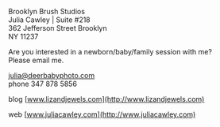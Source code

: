 Brooklyn Brush Studios  
Julia Cawley | Suite #218  
362 Jefferson Street Brooklyn  
NY 11237

Are you interested in a newborn/baby/family session with me?  
Please email me.  
 
[julia@deerbabyphoto.com](mailto:julia@deerbabyphoto.com)  
phone 347 878 5856
 


blog [www.lizandjewels.com](http://www.lizandjewels.com)

web [www.juliacawley.com](http://www.juliacawley.com)

